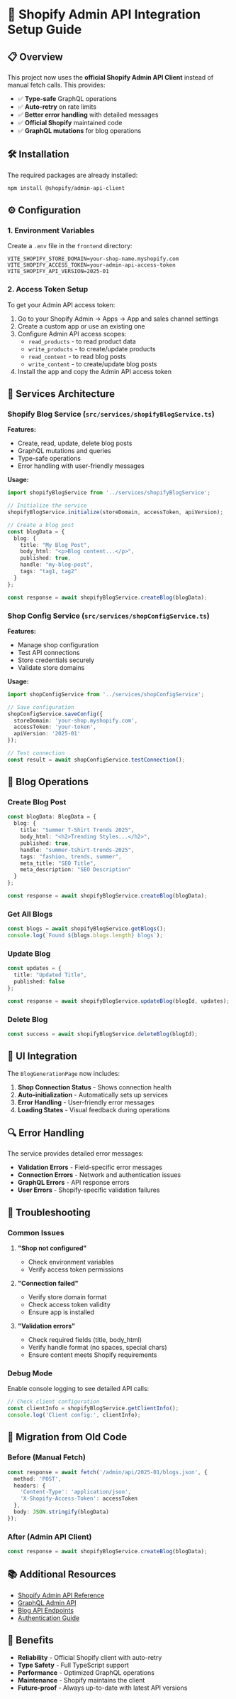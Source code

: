 # 🚀 Shopify Admin API Integration Setup Guide

## 📋 Overview

This project now uses the **official Shopify Admin API Client** instead of manual fetch calls. This provides:

- ✅ **Type-safe** GraphQL operations
- ✅ **Auto-retry** on rate limits
- ✅ **Better error handling** with detailed messages
- ✅ **Official Shopify** maintained code
- ✅ **GraphQL mutations** for blog operations

## 🛠️ Installation

The required packages are already installed:

```bash
npm install @shopify/admin-api-client
```

## ⚙️ Configuration

### 1. Environment Variables

Create a `.env` file in the `frontend` directory:

```env
VITE_SHOPIFY_STORE_DOMAIN=your-shop-name.myshopify.com
VITE_SHOPIFY_ACCESS_TOKEN=your-admin-api-access-token
VITE_SHOPIFY_API_VERSION=2025-01
```

### 2. Access Token Setup

To get your Admin API access token:

1. Go to your Shopify Admin → Apps → App and sales channel settings
2. Create a custom app or use an existing one
3. Configure Admin API access scopes:
   - `read_products` - to read product data
   - `write_products` - to create/update products
   - `read_content` - to read blog posts
   - `write_content` - to create/update blog posts
4. Install the app and copy the Admin API access token

## 🔧 Services Architecture

### Shopify Blog Service (`src/services/shopifyBlogService.ts`)

**Features:**
- Create, read, update, delete blog posts
- GraphQL mutations and queries
- Type-safe operations
- Error handling with user-friendly messages

**Usage:**
```typescript
import shopifyBlogService from '../services/shopifyBlogService';

// Initialize the service
shopifyBlogService.initialize(storeDomain, accessToken, apiVersion);

// Create a blog post
const blogData = {
  blog: {
    title: "My Blog Post",
    body_html: "<p>Blog content...</p>",
    published: true,
    handle: "my-blog-post",
    tags: "tag1, tag2"
  }
};

const response = await shopifyBlogService.createBlog(blogData);
```

### Shop Config Service (`src/services/shopConfigService.ts`)

**Features:**
- Manage shop configuration
- Test API connections
- Store credentials securely
- Validate store domains

**Usage:**
```typescript
import shopConfigService from '../services/shopConfigService';

// Save configuration
shopConfigService.saveConfig({
  storeDomain: 'your-shop.myshopify.com',
  accessToken: 'your-token',
  apiVersion: '2025-01'
});

// Test connection
const result = await shopConfigService.testConnection();
```

## 📝 Blog Operations

### Create Blog Post

```typescript
const blogData: BlogData = {
  blog: {
    title: "Summer T-Shirt Trends 2025",
    body_html: "<h2>Trending Styles...</h2>",
    published: true,
    handle: "summer-tshirt-trends-2025",
    tags: "fashion, trends, summer",
    meta_title: "SEO Title",
    meta_description: "SEO Description"
  }
};

const response = await shopifyBlogService.createBlog(blogData);
```

### Get All Blogs

```typescript
const blogs = await shopifyBlogService.getBlogs();
console.log(`Found ${blogs.blogs.length} blogs`);
```

### Update Blog

```typescript
const updates = {
  title: "Updated Title",
  published: false
};

const response = await shopifyBlogService.updateBlog(blogId, updates);
```

### Delete Blog

```typescript
const success = await shopifyBlogService.deleteBlog(blogId);
```

## 🎯 UI Integration

The `BlogGenerationPage` now includes:

1. **Shop Connection Status** - Shows connection health
2. **Auto-initialization** - Automatically sets up services
3. **Error Handling** - User-friendly error messages
4. **Loading States** - Visual feedback during operations

## 🔍 Error Handling

The service provides detailed error messages:

- **Validation Errors** - Field-specific error messages
- **Connection Errors** - Network and authentication issues
- **GraphQL Errors** - API response errors
- **User Errors** - Shopify-specific validation failures

## 🚨 Troubleshooting

### Common Issues

1. **"Shop not configured"**
   - Check environment variables
   - Verify access token permissions

2. **"Connection failed"**
   - Verify store domain format
   - Check access token validity
   - Ensure app is installed

3. **"Validation errors"**
   - Check required fields (title, body_html)
   - Verify handle format (no spaces, special chars)
   - Ensure content meets Shopify requirements

### Debug Mode

Enable console logging to see detailed API calls:

```typescript
// Check client configuration
const clientInfo = shopifyBlogService.getClientInfo();
console.log('Client config:', clientInfo);
```

## 🔄 Migration from Old Code

### Before (Manual Fetch)
```typescript
const response = await fetch('/admin/api/2025-01/blogs.json', {
  method: 'POST',
  headers: {
    'Content-Type': 'application/json',
    'X-Shopify-Access-Token': accessToken
  },
  body: JSON.stringify(blogData)
});
```

### After (Admin API Client)
```typescript
const response = await shopifyBlogService.createBlog(blogData);
```

## 📚 Additional Resources

- [Shopify Admin API Reference](https://shopify.dev/docs/api/admin)
- [GraphQL Admin API](https://shopify.dev/docs/api/admin-graphql)
- [Blog API Endpoints](https://shopify.dev/docs/api/admin-rest/resources/blog)
- [Authentication Guide](https://shopify.dev/docs/apps/auth)

## 🎉 Benefits

- **Reliability** - Official Shopify client with auto-retry
- **Type Safety** - Full TypeScript support
- **Performance** - Optimized GraphQL operations
- **Maintenance** - Shopify maintains the client
- **Future-proof** - Always up-to-date with latest API versions
